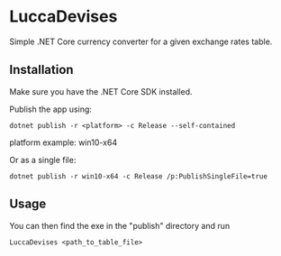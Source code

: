 # LuccaDevises

Simple .NET Core currency converter for a given exchange rates table.

## Installation

Make sure you have the .NET Core SDK installed.

Publish the app using:

```
dotnet publish -r <platform> -c Release --self-contained
```
platform example: win10-x64

Or as a single file:
```
dotnet publish -r win10-x64 -c Release /p:PublishSingleFile=true
```


## Usage

You can then find the exe in the "publish" directory and run

```
LuccaDevises <path_to_table_file>
```
